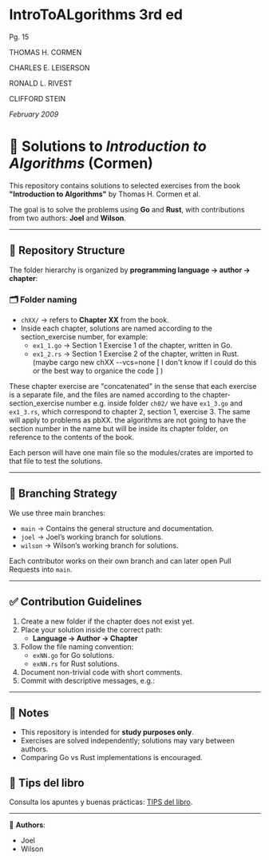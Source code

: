 # IntroToALgorithms 3rd ed
Pg. 15

THOMAS H. CORMEN  

CHARLES E. LEISERSON  

RONALD L. RIVEST

CLIFFORD STEIN  

*February 2009*
# 📘 Solutions to *Introduction to Algorithms* (Cormen)

This repository contains solutions to selected exercises from the book **"Introduction to Algorithms"** by Thomas H. Cormen et al.  

The goal is to solve the problems using **Go** and **Rust**, with contributions from two authors: **Joel** and **Wilson**.

---

## 📂 Repository Structure

The folder hierarchy is organized by **programming language → author → chapter**:


### 🗂 Folder naming
- `chXX/` → refers to **Chapter XX** from the book.  
- Inside each chapter, solutions are named according to the section_exercise number, for example:
  - `ex1_1.go` → Section 1 Exercise 1 of the chapter, written in Go.  
  - `ex1_2.rs` → Section 1 Exercise 2 of the chapter, written in Rust.  
  (maybe cargo new chXX --vcs=none [ I don't know if I could do this or the best way to organice the code  ] )

These chapter exercise are "concatenated" in the sense that each exercise is a separate file, and the files are named according to the chapter-section_exercise number e.g. inside folder `ch02/` we have `ex1_3.go` and `ex1_3.rs`, which correspond to chapter 2, section 1, exercise 3. The same will apply to problems as pbXX. the algorithms are not going to have the section number in the name but will be inside its chapter folder, on reference to the contents of the book.

Each person will have one main file so the modules/crates are imported to that file to test the solutions.

---

## 🔀 Branching Strategy

We use three main branches:

- `main` → Contains the general structure and documentation.  
- `joel` → Joel’s working branch for solutions.  
- `wilson` → Wilson’s working branch for solutions.  

Each contributor works on their own branch and can later open Pull Requests into `main`.

---

## ✅ Contribution Guidelines

1. Create a new folder if the chapter does not exist yet.  
2. Place your solution inside the correct path:
   - **Language → Author → Chapter**  
3. Follow the file naming convention:  
   - `exNN.go` for Go solutions.  
   - `exNN.rs` for Rust solutions.  
4. Document non-trivial code with short comments.  
5. Commit with descriptive messages, e.g.:  

---

## 📌 Notes
- This repository is intended for **study purposes only**.  
- Exercises are solved independently; solutions may vary between authors.  
- Comparing Go vs Rust implementations is encouraged.  

## 📝 Tips del libro
Consulta los apuntes y buenas prácticas: [TIPS del libro](./TIPS.md).

---

👥 **Authors**:  
- Joel  
- Wilson
